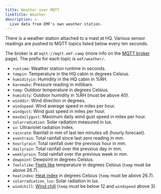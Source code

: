 ```yaml
---
title: Weather over MQTT
linkTitle: Weather
description: >
  Live data from EMF's own weather station.
---
```


There is a weather station attached to a mast at HQ.
Various sensor readings are pushed to MQTT topics listed below every ten seconds.

The broker is at `mqtt://mqtt.emf.camp` (more info on the [MQTT broker](/mqtt/) page).
The prefix for each topic is `emf/weather/`.

* `runtime`: Weather station runtime in seconds.
* `tempin`: Temperature in the HQ cabin in degrees Celsius.
* `humidityin`: Humidity in the HQ cabin in %RH.
* `baromabs`: Pressure reading in millibars.
* `temp`: Outdoor temperature in degrees Celsius.
* `humidity`: Outdoor humidity in %RH (must be above 40).
* `winddir`: Wind direction in degrees.
* `windspeed`: Wind average speed in miles per hour.
* `windgust`: Wind gust speed in miles per hour.
* `maxdailygust`: Maximum daily wind gust speed in miles per hour.
* `solarradiation`: Solar radiation measured in lux.
* `uv`: Ultraviolet radiation index.
* `rainrate`: Rainfall in mm of last ten minutes x6 (hourly forecast).
* `eventrain`: Total rainfall since last zero reading in mm.
* `hourlyrain`: Total rainfall over the previous hour in mm.
* `dailyrain`: Total rainfall over the previous day in mm.
* `weeklyrain`: Total rainfall over the previous week in mm.
* `dewpoint`: Dewpoint in degrees Celsius.
* `feelslike`: [Feels like](https://blog.metoffice.gov.uk/2012/02/15/what-is-feels-like-temperature/) temperature in degrees Celsius (`temp` must be above 26.7).
* `heatindex`: [Heat index](https://www.weather.gov/ama/heatindex) in degrees Celsius (`temp` must be above 26.7).
* `solarradiation_lux`: Solar radiation in lux.
* `windchill`: [Wind chill](https://www.metoffice.gov.uk/weather/learn-about/weather/types-of-weather/wind/wind-chill-factor) (`temp` must be below 12 and `windspeed` above 3).
